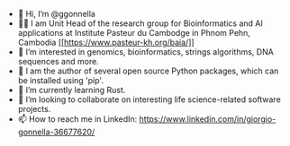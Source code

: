 - 👋 Hi, I’m @ggonnella
- 🧑‍🔬 I am Unit Head of the research group for Bioinformatics and AI applications at Institute Pasteur du Cambodge in Phnom Pehn, Cambodia [[https://www.pasteur-kh.org/baia/]]
- 👀 I’m interested in genomics, bioinformatics, strings algorithms, DNA sequences and more.
- 🐍 I am the author of several open source Python packages, which can be installed using 'pip'.
- 🌱 I’m currently learning Rust.
- 💞️ I’m looking to collaborate on interesting life science-related software projects.
- 📫 How to reach me in LinkedIn: https://www.linkedin.com/in/giorgio-gonnella-36677620/

<!---
ggonnella/ggonnella is a ✨ special ✨ repository because its `README.md` (this file) appears on your GitHub profile.
You can click the Preview link to take a look at your changes.
--->
